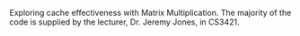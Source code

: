 Exploring cache effectiveness with Matrix Multiplication.
The majority of the code is supplied by the lecturer, Dr. Jeremy Jones, in CS3421.
